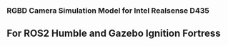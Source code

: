 ### RGBD Camera Simulation Model for Intel Realsense D435
## For ROS2 Humble and Gazebo Ignition Fortress